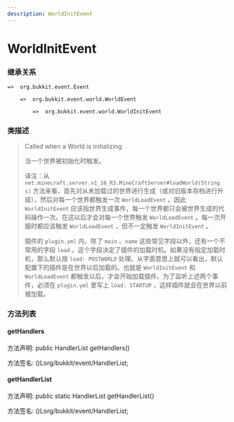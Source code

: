 ```yaml
---
description: WorldInitEvent
---
```


# WorldInitEvent

### 继承关系

    =>  org.bukkit.event.Event

        =>  org.bukkit.event.world.WorldEvent

            =>  org.bukkit.event.world.WorldInitEvent

### 类描述

> Called when a World is initializing
>
>
> 
> 当一个世界被初始化时触发。
>
>
> 
> 译注：从 `net.minecraft.server.v1_16_R3.MineCraftServer#loadWorld(String s)` 方法来看，首先对从未加载过的世界进行生成（或对旧版本存档进行升级），然后对每一个世界都触发一次 `WorldLoadEvent` 。因此 `WorldInitEvent` 应该指世界生成事件，每一个世界都只会被世界生成的代码操作一次。在这以后才会对每一个世界触发 `WorldLoadEvent` 。每一次开服时都应该触发 `WorldLoadEvent` ，但不一定触发 `WorldInitEvent` 。
>
> 插件的 `plugin.yml` 内，除了 `main` 、`name` 这些常见字段以外，还有一个不常用的字段 `load` 。这个字段决定了插件的加载时机。如果没有指定加载时机，那么默认按 `load: POSTWORLD` 处理。从字面意思上就可以看出，默认配置下的插件是在世界以后加载的。也就是 `WorldInitEvent` 和 `WorldLoadEvent` 都触发以后，才会开始加载插件。为了监听上述两个事件，必须在 `plugin.yml` 里写上 `load: STARTUP` ，这样插件就会在世界以前被加载。

### 方法列表

#### getHandlers

方法声明: public HandlerList getHandlers()

方法签名: ()Lorg/bukkit/event/HandlerList;

#### getHandlerList

方法声明: public static HandlerList getHandlerList()

方法签名: ()Lorg/bukkit/event/HandlerList;